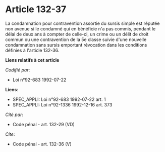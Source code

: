 # Article 132-37

La condamnation pour contravention assortie du sursis simple est réputée non avenue si le condamné qui en bénéficie n'a pas
commis, pendant le délai de deux ans à compter de celle-ci, un crime ou un délit de droit commun ou une contravention de la
5e classe suivie d'une nouvelle condamnation sans sursis emportant révocation dans les conditions définies à l'article
132-36.

**Liens relatifs à cet article**

_Codifié par_:

  - Loi n°92-683 1992-07-22

**Liens**:

  - SPEC_APPLI: Loi n°92-683 1992-07-22 art. 1
  - SPEC_APPLI: Loi n°92-1336 1992-12-16 art. 373

_Cité par_:

  - Code pénal - art. 132-29 (VD)

_Cite_:

  - Code pénal - art. 132-36 (V)

